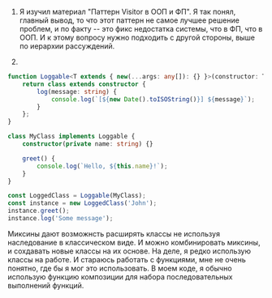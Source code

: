 1) Я изучил материал "Паттерн Visitor в ООП и ФП". Я так понял, главный вывод, то что этот паттерн не самое лучшее решение проблем, и по факту -- это фикс недостатка системы, что в ФП, что в ООП. И к этому вопросу нужно подходить с другой стороны, выше по иерархии рассуждений. 

2) 
```typescript
function Loggable<T extends { new(...args: any[]): {} }>(constructor: T) {
    return class extends constructor {
        log(message: string) {
            console.log(`[${new Date().toISOString()}] ${message}`);
        }
    };
}

class MyClass implements Loggable {
    constructor(private name: string) {}

    greet() {
        console.log(`Hello, ${this.name}!`);
    }
}

const LoggedClass = Loggable(MyClass);
const instance = new LoggedClass('John');
instance.greet();
instance.log('Some message');
```

Миксины дают возможнсть расширять классы не используя наследование в классическом виде. И можно комбинировать миксины, и сохдавать новые классы на их основе. На деле, я редко использую классы на работе. И стараюсь работать с функциями, мне не очень понятно, где бы я мог это использовать. В моем коде, я обычно использую функцию композиции для набора последовательных выполнений функций. 